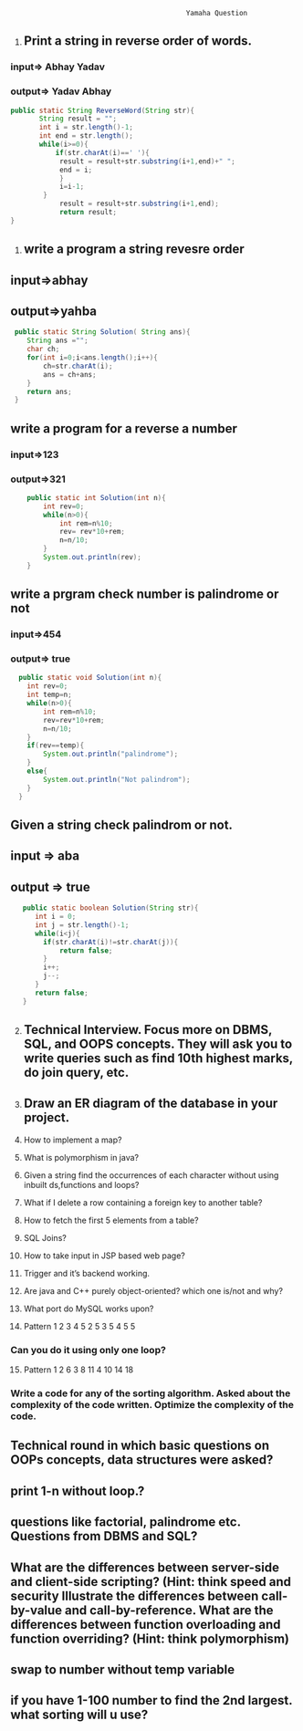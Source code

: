                                                Yamaha Question

1. ## Print a string in reverse order of words.
### input=> Abhay Yadav
### output=> Yadav Abhay
```java
public static String ReverseWord(String str){
       String result = "";
       int i = str.length()-1;
       int end = str.length();
       while(i>=0){
           if(str.charAt(i)==' '){
            result = result+str.substring(i+1,end)+" ";
            end = i;
            }
            i=i-1;
        }
            result = result+str.substring(i+1,end);
            return result;
}
```
1. ## write a program a string revesre order
  ## input=>abhay
  ## output=>yahba
```java
 public static String Solution( String ans){
    String ans ="";
    char ch;
    for(int i=0;i<ans.length();i++){
        ch=str.charAt(i);
        ans = ch+ans;
    }
    return ans;
 }
```
## write a program for a reverse a number
### input=>123
### output=>321
```java
    public static int Solution(int n){
        int rev=0;
        while(n>0){
            int rem=n%10;
            rev= rev*10+rem;
            n=n/10;
        }
        System.out.println(rev);
    }
```
## write a prgram check number is palindrome or not
### input=>454
### output=> true
```java
  public static void Solution(int n){
    int rev=0;
    int temp=n;
    while(n>0){
        int rem=n%10;
        rev=rev*10+rem;
        n=n/10;
    }
    if(rev==temp){
        System.out.println("palindrome");
    }
    else{
        System.out.println("Not palindrom");
    }
  }
```
## Given a string check palindrom or not.
## input => aba
## output => true
```java
   public static boolean Solution(String str){
      int i = 0;
      int j = str.length()-1;
      while(i<j){
        if(str.charAt(i)!=str.charAt(j)){
            return false;
        }
        i++;
        j--;
      }
      return false;
   } 
```
2. ## Technical Interview. Focus more on DBMS, SQL, and OOPS concepts. They will ask you to write queries such as find 10th highest marks, do join query, etc. 


3. ## Draw an ER diagram of the database in your project.

4. How to implement a map?
5. What is polymorphism in java?
6. Given a string find the occurrences of each character without using inbuilt ds,functions and loops?
7. What if I delete a row containing a foreign key to another table?
8. How to fetch the first 5 elements from a table?
9. SQL Joins?
10. How to take input in JSP based web page?
11. Trigger and it’s backend working.
12. Are java and C++ purely object-oriented? which one is/not and why?
13. What port do MySQL works upon?

14. Pattern
1 2 3 4 5
2 5
3 5
4 5
5
### Can you do it using only one loop?

15. Pattern
1
2 6
3 8 11
4 10 14 18

### Write a code for any of the sorting algorithm. Asked about the complexity of the code written. Optimize the complexity of the code.

## Technical round in which basic questions on OOPs concepts, data structures were asked?

## print 1-n without loop.?

## questions like factorial, palindrome etc. Questions from DBMS and SQL?

## What are the differences between server-side and client-side scripting? (Hint: think speed and security Illustrate the differences between call-by-value and call-by-reference. What are the differences between function overloading and function overriding? (Hint: think polymorphism)

## swap to number without temp variable
## if you have 1-100 number to find the 2nd largest. what sorting will u use?
